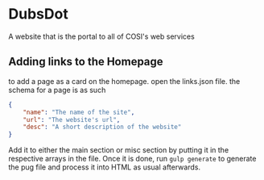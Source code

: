 # DubsDot
A website that is the portal to all of COSI's web services

## Adding links to the Homepage
to add a page as a card on the homepage. open the links.json file. the schema
for a page is as such

```json
{
	"name": "The name of the site",
	"url": "The website's url",
	"desc": "A short description of the website"
}
```

Add it to either the main section or misc section by putting it in the
respective arrays in the file. Once it is done, run `gulp generate` to generate
the pug file and process it into HTML as usual afterwards. 

